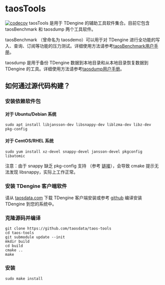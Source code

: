 # taosTools

[![codecov](https://codecov.io/gh/taosdata/taos-tools/branch/develop/graph/badge.svg?token=W7Z6XKIKV9)](https://codecov.io/gh/taosdata/taos-tools)
taosTools 是用于 TDengine 的辅助工具软件集合。目前它包含 taosBenchmark 和 taosdump 两个工具软件。

taosBenchmark （曾命名为 taosdemo）可以用于对 TDengine 进行全功能的写入、查询、订阅等功能的压力测试。详细使用方法请参考[taosBenchmark用户手册](https://github.com/taosdata/taos-tools/blob/develop/taosbenchmark-user-manual-CN.md)。

taosdump 是用于备份 TDengine 数据到本地目录和从本地目录恢复数据到 TDengine 的工具。详细使用方法请参考[taosdump用户手册](https://github.com/taosdata/taos-tools/blob/develop/taosdump-user-manual-CN.md)。

## 如何通过源代码构建？

### 安装依赖软件包

#### 对于 Ubuntu/Debian 系统

```
sudo apt install libjansson-dev libsnappy-dev liblzma-dev libz-dev pkg-config
```

#### 对于 CentOS/RHEL 系统

```
sudo yum install xz-devel snappy-devel jansson-devel pkgconfig libatomic
```

注意：由于 snappy 缺乏 pkg-config 支持
（参考 [链接](https://github.com/google/snappy/pull/86)），会导致
 cmake 提示无法发现 libsnappy，实际上工作正常。

### 安装 TDengine 客户端软件

请从 [taosdata.com](https://www.taosdata.com/cn/all-downloads/) 下载
 TDengine 客户端安装或参考 [github](github.com/taosdata/TDengine)
 编译安装 TDengine 到您的系统中。

### 克隆源码并编译

```
git clone https://github.com/taosdata/taos-tools
cd taos-tools
git submodule update --init
mkdir build
cd build
cmake ..
make
```

### 安装

```
sudo make install
```

